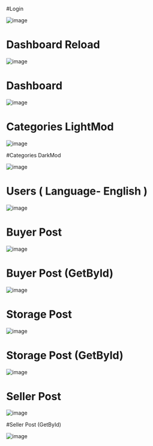 
#Login

![image](https://github.com/greensaleuz/greensale-adminpanel/assets/121451433/f935521c-9a27-4622-b0ae-6f8b87c90928)

# Dashboard Reload 

![image](https://github.com/greensaleuz/greensale-adminpanel/assets/121451433/62139eea-916d-411d-83a5-7bcf51cc72a5)

# Dashboard

![image](https://github.com/greensaleuz/greensale-adminpanel/assets/121451433/040dd362-5c23-4d9f-8241-626d64ad234a)

# Categories LightMod

![image](https://github.com/greensaleuz/greensale-adminpanel/assets/121451433/bbfbf56a-d5b4-4bf2-a73b-cf1b7c521ae5)

#Categories DarkMod

![image](https://github.com/greensaleuz/greensale-adminpanel/assets/121451433/e4eebfe1-8ad4-4d99-acc7-fdd178a710f9)

# Users ( Language- English )

![image](https://github.com/greensaleuz/greensale-adminpanel/assets/121451433/3e615c27-240b-4dd9-b3c0-ded1cf0168af)

# Buyer Post 

![image](https://github.com/greensaleuz/greensale-adminpanel/assets/121451433/2cf1e104-5059-4fb5-a0dc-6db778cfd814)

# Buyer Post (GetById)

![image](https://github.com/greensaleuz/greensale-adminpanel/assets/121451433/e00c20b0-ccae-4669-8f64-a99f7ca4342a)

# Storage Post

![image](https://github.com/greensaleuz/greensale-adminpanel/assets/121451433/a15913ec-24d0-45ec-a9d0-f2a495d06d37)

# Storage Post (GetById)

![image](https://github.com/greensaleuz/greensale-adminpanel/assets/121451433/8cb0094a-0caa-461a-8d31-bd06941e18a3)

# Seller Post 

![image](https://github.com/greensaleuz/greensale-adminpanel/assets/121451433/e6c942a4-1e99-4c34-b2a8-be16774a3b95)

#Seller Post (GetById)

![image](https://github.com/greensaleuz/greensale-adminpanel/assets/121451433/db324374-0b2f-4a38-a74b-4e9939dd3c49)

